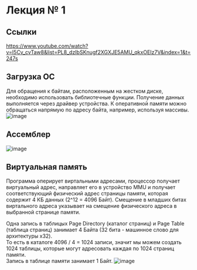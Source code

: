 # Лекция № 1
## Ссылки
https://www.youtube.com/watch?v=I5Cv_cvTaw8&list=PL8_dzIbSKnugf2XGXJE5AMU_qkxOEIz7V&index=1&t=247s  

## Загрузка ОС
Для обращения к байтам, расположенным на жестком диске, необходимо использовать библиотечные функции. Получение данных выполняется через драйвер устройства. К оперативной памяти можно обращаться напрямую по адресу байта, например, используя массивы.
![image](https://github.com/alzoi/st_os/assets/20499566/1f2fca4b-017b-49e3-964d-0a7240172714)

## Ассемблер

![image](https://github.com/alzoi/st_os/assets/20499566/20273a60-b6dc-4c7f-9d49-1d61f309490e)

## Виртуальная память
Программа оперирует виртальными адресами, процессор получает виртуальный адрес, направляет его в устройство MMU и получает соответствующий физический адрес страницы памяти, которая содержит 4 КБ данных (2^12 = 4096 Байт).
Смещение в младших битах виртального адреса указывает на смещение физического адреса в выбранной странице памяти.  

Одна запись в таблицых Page Directory (каталог страниц) и Page Table (таблица страниц) занимает 4 Байта (32 бита - машинное слово для архитектуры x32).  
То есть в каталоге 4096 / 4 = 1024 записи, значит мы можем создать 1024 таблицы, которые могут адресовать каждая по 1024 страниц памяти.  
Запись в таблице памяти занимает 1 Байт.
![image](https://github.com/alzoi/st_os/assets/20499566/8a897535-0dce-4d71-a5fa-ed31b687066e)
